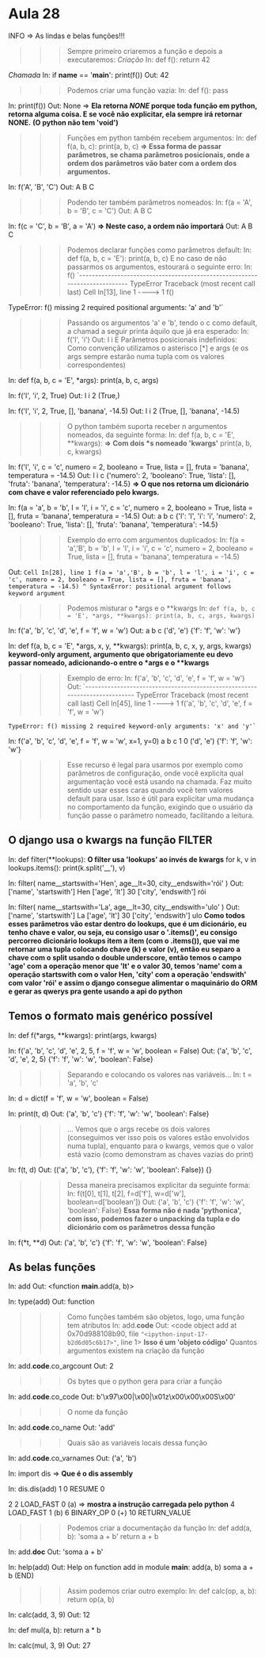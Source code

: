 # Aula 28

INFO => As lindas e belas funções!!!

>>> Sempre primeiro criaremos a função e depois a executaremos:
*Criação*
In: def f():
        return 42

*Chamada*
In: if __name__ == '__main__':
        print(f())
Out:
    42

>>> Podemos criar uma função vazia:
In: def f():
        pass

In: print(f())
Out:
    None => __Ela retorna *NONE* porque toda função em python, retorna alguma coisa. E se você não explicitar, ela sempre irá retornar NONE.__ __(O python não tem 'void')__

>>> Funções em python também recebem argumentos:
In: def f(a, b, c):
        print(a, b, c) __=> Essa forma de passar parâmetros, se chama parâmetros posicionais, onde a ordem dos parâmetros vão bater com a ordem dos argumentos.__

In: f('A', 'B', 'C')
Out:
    A B C

>>> Podendo ter também parâmetros nomeados:
In: f(a = 'A', b = 'B', c = 'C')
Out:
    A B C

In: f(c = 'C', b = 'B', a = 'A') __=> Neste caso, a ordem não importará__
Out:
    A B C

>>> Podemos declarar funções como parâmetros default:
In: def f(a, b, c = 'E'):
        print(a, b, c)
>>> E no caso de não passarmos os argumentos, estourará o seguinte erro:
In: f()
`---------------------------------------------------------------------------
TypeError                                 Traceback (most recent call last)
Cell In[13], line 1
----> 1 f()

TypeError: f() missing 2 required positional arguments: 'a' and 'b'`

>>> Passando os argumentos 'a' e 'b', tendo o c como default, a chamad a seguir printa áquilo que já era esperado:
In: f('l', 'i')
Out:
    l i E
>>> Parâmetros posicionais indefinidos:
>>> Como convenção utilizamos o asterisco [*] e args (e os args sempre estarão numa tupla com os valores correspondentes)

In: def f(a, b, c = 'E', *args):
        print(a, b, c, args)

In: f('l', 'i', 2, True)
Out:
    l i 2 (True,)

In: f('l', 'i', 2, True, [], 'banana', -14.5)
Out:
    l i 2 (True, [], 'banana', -14.5)

>>> O python também suporta receber n argumentos nomeados, da seguinte forma:
In: def f(a, b, c = 'E', **kwargs): __=> Com dois *s nomeado 'kwargs'__
        print(a, b, c, kwargs)

In: f('l', 'i', c = 'c', numero = 2, booleano = True, lista = [], fruta = 'banana', temperatura = -14.5)
Out:
    l i c {'numero': 2, 'booleano': True, 'lista': [], 'fruta': 'banana', 'temperatura': -14.5} __=> O que nos retorna um dicionário com chave e valor referenciado pelo kwargs.__

In: f(a = 'a', b = 'b', l = 'l', i = 'i', c = 'c', numero = 2, booleano = True, lista = [], fruta = 'banana', temperatura = -14.5)
Out:
    a b c {'l': 'l', 'i': 'i', 'numero': 2, 'booleano': True, 'lista': [], 'fruta': 'banana', 'temperatura': -14.5}

>>> Exemplo do erro com argumentos duplicados:
In: f(a = 'a','B', b = 'b', l = 'l', i = 'i', c = 'c', numero = 2, booleano = True, lista = [], fruta = 'banana', temperatura = -14.5)

Out:
    `Cell In[28], line 1
    f(a = 'a','B', b = 'b', l = 'l', i = 'i', c = 'c', numero = 2, booleano = True, lista = [], fruta = 'banana', temperatura = -14.5)
                                                                                                                                     ^
    SyntaxError: positional argument follows keyword argument`

>>> Podemos misturar o *args e o **kwargs
In: `def f(a, b, c = 'E', *args, **kwargs):
        print(a, b, c, args, kwargs)`

In: f('a', 'b', 'c', 'd', 'e', f = 'f', w = 'w')
Out:
    a b c ('d', 'e') {'f': 'f', 'w': 'w'}

In: def f(a, b, c = 'E', *args, x, y, **kwargs):
        print(a, b, c, x, y, args, kwargs) __keyword-only argument, argumento que obrigatoriamente eu devo passar nomeado, adicionando-o entre o *args e o **kwargs__

>>> Exemplo de erro:
In: f('a', 'b', 'c', 'd', 'e', f = 'f', w = 'w')
Out:
    `---------------------------------------------------------------------------
    TypeError                                 Traceback (most recent call last)
    Cell In[45], line 1
    ----> 1 f('a', 'b', 'c', 'd', 'e', f = 'f', w = 'w')

    TypeError: f() missing 2 required keyword-only arguments: 'x' and 'y'`

In: f('a', 'b', 'c', 'd', 'e', f = 'f', w = 'w', x=1, y=0)
a b c 1 0 ('d', 'e') {'f': 'f', 'w': 'w'}
>>> Esse recurso é legal para usarmos por exemplo como parâmetros de configuração, onde você explicita qual argumentação você está usando na chamada. Faz muito sentido usar esses caras quando você tem valores default para usar.
>>> Isso é útil para explicitar uma mudança no comportamento da função, exigindo que o usuário da função passe o parâmetro nomeado, facilitando a leitura.

## O django usa o kwargs na função FILTER

In: def filter(**lookups): __O filter usa 'lookups' ao invés de kwargs__
        for k, v in lookups.items():
            print(k.split('__'), v)

In: filter(
            name__startswith='Hen',
            age__lt=30,
            city__endswith='rói'
            )
Out:
    ['name', 'startswith'] Hen
    ['age', 'lt'] 30
    ['city', 'endswith'] rói

In: filter(
            name__startswith='La',
            age__lt=30,
            city__endswith='ulo'
            )
Out:
    ['name', 'startswith'] La
    ['age', 'lt'] 30
    ['city', 'endswith'] ulo
__Como todos esses parâmetros vão estar dentro do lookups, que é um dicionário, eu tenho chave e valor, ou seja, eu consigo usar o '.items()', eu consigo percorreo dicionário lookups item a item (com o .items()), que vai me retornar uma tupla colocando chave (k) e valor (v), então eu separo a chave com o split usando o double underscore, então temos o campo 'age' com a operação menor que 'lt' e o valor 30, temos 'name' com a operação startswith com o valor Hen, 'city' com a operação 'endswith' com valor 'rói' e assim o django consegue alimentar o maquinário do ORM e gerar as qwerys pra gente usando a api do python__

## Temos o formato mais genérico possível

In: def f(*args, **kwargs):
        print(args, kwargs)

In: f('a', 'b', 'c', 'd', 'e', 2, 5, f = 'f', w = 'w', boolean = False)
Out:
    ('a', 'b', 'c', 'd', 'e', 2, 5) {'f': 'f', 'w': 'w', 'boolean': False}

>>> Separando e colocando os valores nas variáveis...
In: t = 'a', 'b', 'c'

In: d = dict(f = 'f', w = 'w', boolean = False)

In: print(t, d)
Out:
    ('a', 'b', 'c') {'f': 'f', 'w': 'w', 'boolean': False}

>>> ... Vemos que o args recebe os dois valores (conseguimos ver isso pois os valores estão envolvidos numa tupla), enquanto para o kwargs, vemos que o valor está vazio (como demonstram as chaves vazias do print)

In: f(t, d)
Out:
    (('a', 'b', 'c'), {'f': 'f', 'w': 'w', 'boolean': False}) {}

>>> Dessa maneira precisamos explicitar da seguinte forma:
In: f(t[0], t[1], t[2], f=d['f'], w=d['w'], boolean=d['boolean'])
Out:
    ('a', 'b', 'c') {'f': 'f', 'w': 'w', 'boolean': False}
__Essa forma não é nada 'pythonica', com isso, podemos fazer o unpacking da tupla e do dicionário com os parâmetros dessa função__

In: f(*t, **d)
Out:
    ('a', 'b', 'c') {'f': 'f', 'w': 'w', 'boolean': False}

## As belas funções

In: add
Out:
    <function __main__.add(a, b)>

In: type(add)
Out:
    function

>>> Como funções também são objetos, logo, uma função tem atributos
In: add.__code__
Out:
    <code object add at 0x70d988108b90, file `"<ipython-input-17-b2d6d05c6b17>"`, line 1> __Isso é um 'objeto código'__
>>> Quantos argumentos existem na criação da função

In: add.__code__.co_argcount
Out:
    2

>>> Os bytes que o python gera para criar a função

In: add.__code__.co_code
Out:
    b'\x97\x00|\x00|\x01z\x00\x00\x00S\x00'

>>> O nome da função

In: add.__code__.co_name
Out:
    'add'

>>> Quais são as variáveis locais dessa função

In: add.__code__.co_varnames
Out:
    ('a', 'b')

In: import dis => __Que é o dis assembly__

In: dis.dis(add)
  1           0 RESUME                   0

  2           2 LOAD_FAST                0 (a) => __mostra a instrução carregada pelo python__
              4 LOAD_FAST                1 (b)
              6 BINARY_OP                0 (+)
             10 RETURN_VALUE

>>> Podemos criar a documentação da função
In: def add(a, b):
        'soma a + b'
        return a + b

In: add.__doc__
Out:
    'soma a + b'

In: help(add)
Out:
Help on function add in module __main__:
    add(a, b)
        soma a + b
    (END)

>>> Assim podemos criar outro exemplo:
In: def calc(op, a, b):
        return op(a, b)

In: calc(add, 3, 9)
Out:
    12

In: def mul(a, b):
        return a * b

In: calc(mul, 3, 9)
Out:
    27
